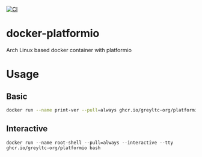 [![CI](https://github.com/greyltc-org/docker-platformio/actions/workflows/build.yml/badge.svg)](https://github.com/greyltc-org/docker-platformio/actions/workflows/build.yml)
# docker-platformio
Arch Linux based docker container with platformio

# Usage
## Basic
```bash
docker run --name print-ver --pull=always ghcr.io/greyltc-org/platformio platformio --version
```
## Interactive
```
docker run --name root-shell --pull=always --interactive --tty ghcr.io/greyltc-org/platformio bash
```
